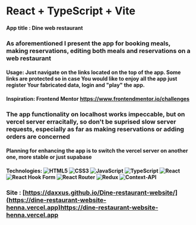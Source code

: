 # React + TypeScript + Vite
#### App title : Dine web restaurant
### As aforementioned I present the app for booking meals, making reservations, editing both meals and reservations on a web restaurant
#### Usage: Just navigate on the links located on the top of the app. Some links are protected so in case You would like to enjoy all the app just register Your fabricated data, login and "play" the app.

#### Inspiration: Frontend Mentor https://www.frontendmentor.io/challenges

### The app functionality on localhost works impeccable, but on vercel server erracitally, so don't be suprised slow server requests, especially as far as making reservations or adding orders are concerned
#### Planning for enhancing the app is to switch the vercel server on another one, more stable or just supabase


#### Technologies: ![HTML5](https://img.shields.io/badge/html5-%23E34F26.svg?style=for-the-badge&logo=html5&logoColor=white) ![CSS3](https://img.shields.io/badge/css3-%231572B6.svg?style=for-the-badge&logo=css3&logoColor=white) ![JavaScript](https://img.shields.io/badge/javascript-%23323330.svg?style=for-the-badge&logo=javascript&logoColor=%23F7DF1E) ![TypeScript](https://img.shields.io/badge/typescript-%23007ACC.svg?style=for-the-badge&logo=typescript&logoColor=white) ![React](https://img.shields.io/badge/react-%2320232a.svg?style=for-the-badge&logo=react&logoColor=%2361DAFB) ![React Hook Form](https://img.shields.io/badge/React%20Hook%20Form-%23EC5990.svg?style=for-the-badge&logo=reacthookform&logoColor=white) ![React Router](https://img.shields.io/badge/React_Router-CA4245?style=for-the-badge&logo=react-router&logoColor=white) ![Redux](https://img.shields.io/badge/redux-%23593d88.svg?style=for-the-badge&logo=redux&logoColor=white) ![Context-API](https://img.shields.io/badge/Context--Api-000000?style=for-the-badge&logo=react)

### Site :   [https://daxxus.github.io/Dine-restaurant-website/](https://dine-restaurant-website-henna.vercel.app)https://dine-restaurant-website-henna.vercel.app

